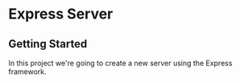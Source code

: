# Express Server

## Getting Started

In this project we're going to create a new server using the Express framework.
